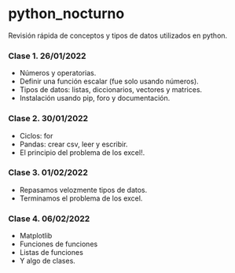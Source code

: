 # python_nocturno
Revisión rápida de conceptos y tipos de datos utilizados en python. 


### Clase 1. 26/01/2022

- Números y operatorias.
- Definir una función escalar (fue solo usando números).
- Tipos de datos: listas, diccionarios, vectores y matrices.
- Instalación usando pip, foro y documentación. 


### Clase 2. 30/01/2022

- Ciclos: for
- Pandas: crear csv, leer y escribir. 
- El principio del problema de los excel!. 

### Clase 3. 01/02/2022

- Repasamos velozmente tipos de datos.
- Terminamos el problema de los excel.

### Clase 4. 06/02/2022
- Matplotlib
- Funciones de funciones
- Listas de funciones
- Y algo de clases.

